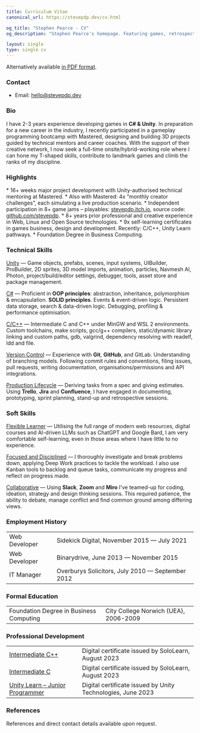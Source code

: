 ```yaml
---
title: Curriculum Vitae
canonical_url: https://stevepdp.dev/cv.html

og_title: "Stephen Pearce - CV"
og_description: "Stephen Pearce's homepage. Featuring games, retrospectives and blogs."

layout: single
type: single cv
---
```


Alternatively available <a href="/assets/doc/cv-public-202308251402.pdf" target="_blank">in PDF format</a>.

<h3>Contact</h3>
<ul>
	<li>Email: <a href="mailto:hello@stevepdp.dev">hello@stevepdp.dev</a></li>
</ul>

<h3>Bio</h3>
I have 2-3 years experience developing games in <strong>C# &amp; Unity</strong>. In preparation for a new career in the industry, I recently participated in a gameplay programming bootcamp with Mastered, designing and building 3D projects guided by technical mentors and career coaches. With the support of their creative network, I now seek a full-time onsite/hybrid-working role where I can hone my T-shaped skills, contribute to landmark games and climb the ranks of my discipline.

<h3>Highlights</h3>
* 16+ weeks major project development with Unity-authorised technical mentoring at Mastered.
* Also with Mastered: 4x &ldquo;monthly creator challenges&rdquo;, each simulating a live production scenario.
* Independent participation in 8+ game jams – playables: <a href="https://stevepdp.itch.io" rel="me nofollow noopener noreferrer" target="_blank">stevepdp.itch.io</a>, source code: <a href="https://github.com/stevepdp" rel="me nofollow noopener noreferrer" target="_blank">github.com/stevepdp</a>.
* 8+ years prior professional and creative experience in Web, Linux and Open Source technologies.
* 9x self-learning certificates in games business, design and development. Recently: C/C++, Unity Learn pathways.
* Foundation Degree in Business Computing.

<h3>Technical Skills</h3>
<u>Unity</u> &mdash; Game objects, prefabs, scenes, input systems, UIBuilder, ProBuilder, 2D sprites, 3D model imports, animation, particles, Navmesh AI, Photon, project/build/editor settings, debugger, tools, asset store and package management.

<u>C#</u> &mdash; Proficient in <strong>OOP principles</strong>: abstraction, inheritance, polymorphism & encapsulation. <strong>SOLID principles</strong>. Events & event-driven logic. Persistent data storage, search & data-driven logic. Debugging, profiling & performance optimisation.

<u>C/C++</u> &mdash; Intermediate C and C++ under MinGW and WSL 2 environments. Custom toolchains, make scripts, gcc/g++ compilers, static/dynamic library linking and custom paths, gdb, valgrind, dependency resolving with readelf, ldd and file.

<u>Version Control</u> &mdash; Experience with <strong>Git</strong>, <strong>GitHub</strong>, and GitLab. Understanding of branching models. Following commit rules and conventions, filing issues, pull requests, writing documentation, organisations/permissions and API integrations.

<u>Production Lifecycle</u> &mdash; Deriving tasks from a spec and giving estimates. Using <strong>Trello</strong>, <strong>Jira</strong> and <strong>Confluence</strong>, I have engaged in documenting, prototyping, sprint planning, stand-up and retrospective sessions.


<h3>Soft Skills</h3>
<u>Flexible Learner</u> &mdash; Utilising the full range of modern web resources, digital courses and AI-driven LLMs such as ChatGPT and Google Bard, I am very comfortable self-learning, even in those areas where I have little to no experience.

<u>Focused and Disciplined</u> &mdash; I thoroughly investigate and break problems down, applying Deep Work practices to tackle the workload. I also use Kanban tools to backlog and queue tasks, communicate my progress and reflect on progress made.

<u>Collaborative</u> &mdash; Using <strong>Slack</strong>, <strong>Zoom</strong> and <strong>Miro</strong> I&apos;ve teamed-up for coding, ideation, strategy and design thinking sessions. This required patience, the ability to debate, manage conflict and find common ground among differing views.


<h3>Employment History</h3>
<table class="records">
	<tbody>
		<tr>
			<td>Web Developer</td>
			<td>Sidekick Digital, November 2015 &mdash; July 2021</td>
		</tr>
		<tr>
			<td>Web Developer</td>
			<td>Binarydrive, June 2013 &mdash; November 2015</td>
		</tr>
		<tr>
			<td>IT Manager</td>
			<td>Overburys Solicitors, July 2010 &mdash; September 2012</td>
		</tr>
	</tbody>
</table>


<h3>Formal Education</h3>
<table class="records">
	<tbody>
		<tr>
			<td>Foundation Degree in Business Computing</td>
			<td>City College Norwich (UEA),  2006-2009</td>
		</tr>
	</tbody>
</table>


<h3>Professional Development</h3>
<table class="records">
	<tbody>
		<tr>
			<td><a href="https://www.sololearn.com/certificates/CC-7TQAOAPI" rel="nofollow noopener noreferrer" target="_blank">Intermediate C++</a></td>
			<td>Digital certificate issued by SoloLearn, August 2023</td>
		</tr>
		<tr>
			<td><a href="https://www.sololearn.com/certificates/CC-KC2GHEHE" rel="nofollow noopener noreferrer" target="_blank">Intermediate C</a></td>
			<td>Digital certificate issued by SoloLearn, August 2023</td>
		</tr>
		<tr>
			<td><a href="https://www.credly.com/badges/3e03a23b-b72d-48b1-b1d3-2cd199f63d76" rel="nofollow noopener noreferrer" target="_blank">Unity Learn – Junior Programmer</a></td>
			<td>Digital certificate issued by Unity Technologies, June 2023</td>
		</tr>
	</tbody>
</table>


<h3>References</h3>
References and direct contact details available upon request.